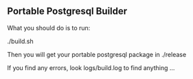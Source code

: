 Portable Postgresql Builder
----------------

What you should do is to run:

 ./build.sh
 
Then you will get your portable postgresql package in ./release
 
If you find any errors, look logs/build.log to find anything ...
 
